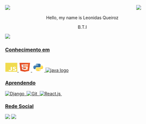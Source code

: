 <div>
     <img align="rigth"width=15% src="https://media.tenor.com/thF-4X-idtEAAAAj/hack-hacker.gif"/>
     <img align="right"width=15% src="https://media.tenor.com/IRFM1RzwxV0AAAAi/goku-dance.gif"/>
    <p align="center"> Hello, my name is Leonidas Queiroz</p>
    <p align="center">B.T.I</p>

<div>
  <a href="https://github.com/LeonidasMesquita">
  <img heigth="180cm" src="https://github-readme-stats.vercel.app/api?username=LeonidasQM9&show_icons=true&theme=neon"/>
</div>
    
### Conhecimento em

<div style="display: inline_block"><br>
  <img align= alt="Rafa-Js" height="30" width="40" src="https://raw.githubusercontent.com/devicons/devicon/master/icons/javascript/javascript-plain.svg">
  <img align= alt="Rafa-HTML" height="30" width="40" src="https://raw.githubusercontent.com/devicons/devicon/master/icons/html5/html5-original.svg">
  <img align=alt="Rafa-Python" height="30" width="40" src="https://raw.githubusercontent.com/devicons/devicon/master/icons/python/python-original.svg">
 <img src="https://cdn.jsdelivr.net/gh/devicons/devicon/icons/java/java-original.svg" height="30" width="40" alt="java logo"  />
</div>

### Aprendendo 
![Django](https://img.shields.io/badge/Django-092E20?style=for-the-badge&logo=django&logoColor=white)&nbsp;
![Git](https://img.shields.io/badge/GIT-E44C30?style=for-the-badge&logo=git&logoColor=white)&nbsp;
![React.js](https://img.shields.io/badge/React-20232A?style=for-the-badge&logo=react&logoColor=61DAFB)&nbsp;


### Rede Social
<div>
   <a href="https://www.linkedin.com/in/devleonidas9-818313242/"><img src="https://img.shields.io/badge/linkedin-0077B5.svg?style=for-the-badge&logo=linkedin&logoColor=white"></a>
   <a href="https://www.instagram.com/leonidas_qm09/"><img src="https://img.shields.io/badge/instagram-E4405F.svg?style=for-the-badge&logo=instagram&logoColor=white"></a>
</div>



